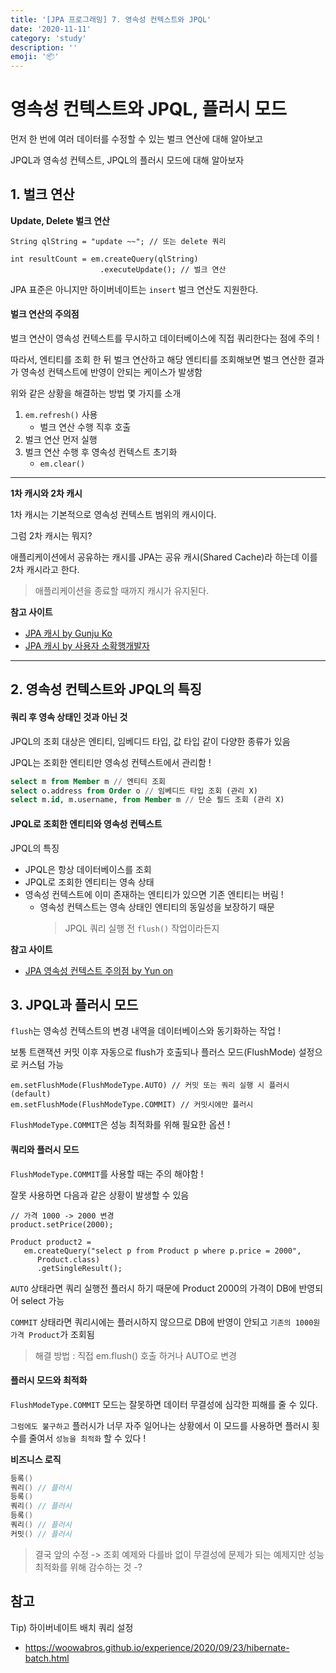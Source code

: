 ```yaml
---
title: '[JPA 프로그래밍] 7. 영속성 컨텍스트와 JPQL'
date: '2020-11-11'
category: 'study'
description: ''
emoji: '📦'
---
```


# 영속성 컨텍스트와 JPQL, 플러시 모드

먼저 한 번에 여러 데이터를 수정할 수 있는 벌크 연산에 대해 알아보고

JPQL과 영속성 컨텍스트, JPQL의 플러시 모드에 대해 알아보자

## 1. 벌크 연산

**Update, Delete 벌크 연산**

```java:title=Java
String qlString = "update ~~"; // 또는 delete 쿼리

int resultCount = em.createQuery(qlString)
                    .executeUpdate(); // 벌크 연산
```

JPA 표준은 아니지만 하이버네이트는 `insert` 벌크 연산도 지원한다.

#### 벌크 연산의 주의점

벌크 연산이 영속성 컨텍스트를 무시하고 데이터베이스에 직접 쿼리한다는 점에 주의 !

따라서, 엔티티를 조회 한 뒤 벌크 연산하고 해당 엔티티를 조회해보면 벌크 연산한 결과가 영속성 컨텍스트에 반영이 안되는 케이스가 발생함

위와 같은 상황을 해결하는 방법 몇 가지를 소개

1. `em.refresh()` 사용
   - 벌크 연산 수행 직후 호출
2. 벌크 연산 먼저 실행
3. 벌크 연산 수행 후 영속성 컨텍스트 초기화
   - `em.clear()`

---

**1차 캐시와 2차 캐시**

1차 캐시는 기본적으로 영속성 컨텍스트 범위의 캐시이다.

그럼 2차 캐시는 뭐지?

애플리케이션에서 공유하는 캐시를 JPA는 공유 캐시(Shared Cache)라 하는데 이를 2차 캐시라고 한다.

> 애플리케이션을 종료할 때까지 캐시가 유지된다.

**참고 사이트**

- [JPA 캐시 by Gunju Ko](https://gunju-ko.github.io/jpa/2019/01/14/JPA-2%EC%B0%A8%EC%BA%90%EC%8B%9C.html)
- [JPA 캐시 by 사용자 소확행개발자](https://derekpark.tistory.com/96)

---

## 2. 영속성 컨텍스트와 JPQL의 특징

#### 쿼리 후 영속 상태인 것과 아닌 것

JPQL의 조회 대상은 엔티티, 임베디드 타입, 값 타입 같이 다양한 종류가 있음

JPQL는 조회한 엔티티만 영속성 컨텍스트에서 관리함 !

```sql
select m from Member m // 엔티티 조회
select o.address from Order o // 임베디드 타입 조회 (관리 X)
select m.id, m.username, from Member m // 단순 필드 조회 (관리 X)
```

#### JPQL로 조회한 엔티티와 영속성 컨텍스트

JPQL의 특징

- JPQL은 항상 데이터베이스를 조회
- JPQL로 조회한 엔티티는 영속 상태
- 영속성 컨텍스트에 이미 존재하는 엔티티가 있으면 기존 엔티티는 버림 !
  - 영속성 컨텍스트는 영속 상태인 엔티티의 동일성을 보장하기 때문
    > JPQL 쿼리 실행 전 `flush()` 작업이라든지

**참고 사이트**

- [JPA 영속성 컨텍스트 주의점 by Yun on](https://cheese10yun.github.io/jpa-persistent-context/)

## 3. JPQL과 플러시 모드

`flush`는 영속성 컨텍스트의 변경 내역을 데이터베이스와 동기화하는 작업 !

보통 트랜잭션 커밋 이후 자동으로 flush가 호출되나 플러스 모드(FlushMode) 설정으로 커스텀 가능

```java:title=Java
em.setFlushMode(FlushModeType.AUTO) // 커밋 또는 쿼리 실행 시 플러시 (default)
em.setFlushMode(FlushModeType.COMMIT) // 커밋시에만 플러시
```

`FlushModeType.COMMIT`은 성능 최적화를 위해 필요한 옵션 !

#### 쿼리와 플러시 모드

`FlushModeType.COMMIT`를 사용할 때는 주의 해야함 !

잘못 사용하면 다음과 같은 상황이 발생할 수 있음

```java:title=Java
// 가격 1000 -> 2000 변경
product.setPrice(2000);

Product product2 =
   em.createQuery("select p from Product p where p.price = 2000",
      Product.class)
      .getSingleResult();
```

`AUTO` 상태라면 쿼리 실행전 플러시 하기 때문에 Product 2000의 가격이 DB에 반영되어 select 가능

`COMMIT` 상태라면 쿼리시에는 플러시하지 않으므로 DB에 반영이 안되고 `기존의 1000원 가격 Product`가 조회됨

> 해결 방법 : 직접 em.flush() 호출 하거나 AUTO로 변경

#### 플러시 모드와 최적화

`FlushModeType.COMMIT` 모드는 잘못하면 데이터 무결성에 심각한 피해를 줄 수 있다.

`그럼에도 불구하고` 플러시가 너무 자주 일어나는 상황에서 이 모드를 사용하면 플러시 횟수를 줄여서 `성능을 최적화` 할 수 있다 !

**비즈니스 로직**

```java
등록()
쿼리() // 플러시
등록()
쿼리() // 플러시
등록()
쿼리() // 플러시
커밋() // 플러시
```

> 결국 앞의 수정 -> 조회 예제와 다를바 없이 무결성에 문제가 되는 예제지만 성능 최적화를 위해 감수하는 것 -?

## 참고

Tip) 하이버네이트 배치 쿼리 설정

- https://woowabros.github.io/experience/2020/09/23/hibernate-batch.html
